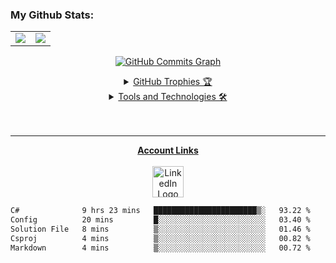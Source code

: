 ### My Github Stats:
<p align="center">
<table>
<tr>
<td><img src="https://github-readme-stats.vercel.app/api?username=terry-wilkerson&count_private=true&show_icons=true&theme=tokyonight" /></td>
<td><img src="https://github-readme-streak-stats.herokuapp.com?user=terry-wilkerson&theme=tokyonight&date_format=M%20j%5B%2C%20Y%5D" /></td>
</tr>
</table>
<a href="http://www.github.com/terry-wilkerson"><img src="https://github-readme-activity-graph.cyclic.app/graph?username=terry-wilkerson&theme=xcode" alt="GitHub Commits Graph" />
</p>

<details align="center">
  <summary>GitHub Trophies 🏆</summary>
  <br>
  <br>
  <img src="https://github-profile-trophy.vercel.app/?username=terry-wilkerson&theme=tokyonight"/>
</details>

<details align="center">
 <summary>Tools and Technologies 🛠</summary>
 <br>
 <br>
 
 <img width="65px" src="https://static.cdnlogo.com/logos/c/70/csharp.svg" alt="CSharp Logo" />
 <img width="60px" src="https://cdn-icons-png.flaticon.com/512/5968/5968705.png" alt="Figma Logo" />
 <img width="60px" src="https://static.cdnlogo.com/logos/a/5/adobe-illustrator-cc.svg" alt="Illustrator Logo" />
 <img width="60px" src="https://upload.wikimedia.org/wikipedia/commons/thumb/c/c2/Adobe_XD_CC_icon.svg/2101px-Adobe_XD_CC_icon.svg.png" alt="AdobeXD Logo" />
 <img width="60px" src="https://static.cdnlogo.com/logos/a/8/adobe-photoshop-cc.svg" alt="Photoshop Logo"/>
 <img width="53px" src="https://static.cdnlogo.com/logos/j/69/javascript.svg" alt="JavaScript Logo" />
 <img width="53px" src="https://static.cdnlogo.com/logos/h/84/html.svg" alt="HTML5 Logo" />
 <img width="53px" src="https://static.cdnlogo.com/logos/c/18/css.svg" alt="CSS3 Logo" />
 <img width="60px" src="https://seeklogo.com/images/G/git-bash-logo-B6475E8359-seeklogo.com.png" alt="Git Logo" />
 <img width="60px" src="https://upload.wikimedia.org/wikipedia/commons/thumb/2/2d/Visual_Studio_Code_1.18_icon.svg/1028px-Visual_Studio_Code_1.18_icon.svg.png" alt="VSCode Logo" />
 <img width="60px" src="https://cdn4.iconfinder.com/data/icons/logos-3/600/React.js_logo-512.png" alt="React Logo" />
 <img width="60px" src="https://vuejs.org/images/logo.png" alt="VueJs Logo" />
 <img width="60px" src="https://cdn.worldvectorlogo.com/logos/material-ui-1.svg" alt="Material UI logo" />
 <img width="60px" src="https://static.cdnlogo.com/logos/b/74/bootstrap-5.svg" alt="Bootstrap Logo" />
 
 <br>
 <br>
 <img width="160px" src="https://kenticoprod.azureedge.net/kenticoblob/crestron/media/crestron/generalsiteimages/crestron-logo.png" alt="Crestron Logo" />
 <br>
 <img width="60px" src="https://embed.widencdn.net/download/crestron/ya5vlzcuak/master_photo_a-sw-simpl.png" alt="Crestron SIMPL Logo" />
 <img width="60px" src="https://embed.widencdn.net/download/crestron/ry8psig8ie/master_photo_a-SW-SIMPL-PLUS.png" alt="Crestron S+ Sharp Logo" />
 <img width="60px" src="https://embed.widencdn.net/download/crestron/scht1vcd5d/master_photo_a-SW-VTPRO-E.png" alt="Crestron VTP Sharp Logo" />
 <img width="60px" src="https://embed.widencdn.net/download/crestron/074vx9ktkr/master_photo_a-SW-SIMPL-SHARP-PRO.png" alt="Crestron SIMPL Sharp Logo" />
</details> 

 <br>
 <br>
 
 ___
 
 <p align="center">
 <b>Account Links</b>
 <br>
 <br>
 <a href="https://www.linkedin.com/in/terrywilkerson/">
 <img width="50px" alt="LinkedIn Logo" src="https://cdn-icons-png.flaticon.com/512/174/174857.png" /></a>
 
<!--START_SECTION:waka-->

```txt
C#              9 hrs 23 mins   ███████████████████████▒░   93.22 %
Config          20 mins         █░░░░░░░░░░░░░░░░░░░░░░░░   03.40 %
Solution File   8 mins          ▒░░░░░░░░░░░░░░░░░░░░░░░░   01.46 %
Csproj          4 mins          ▒░░░░░░░░░░░░░░░░░░░░░░░░   00.82 %
Markdown        4 mins          ▒░░░░░░░░░░░░░░░░░░░░░░░░   00.72 %
```

<!--END_SECTION:waka-->

<!--
[![Terry's github activity graph](https://activity-graph.herokuapp.com/graph?username=terry-wilkerson&theme=xcode)](https://github.com/terry-wilkerson)

[![Top Langs](https://github-readme-stats.vercel.app/api/top-langs/?username=terry-wilkerson&theme=tokyonight&layout=compact)](https://github.com/terry-wilkerson)

[![Terry's wakatime stats](https://github-readme-stats.vercel.app/api/wakatime?username=01aabb45-cb7f-440e-9df0-b04f6ca47669)](https://github.com/terry-wilkerson)

**terry-wilkerson/terry-wilkerson** is a ✨ _special_ ✨ repository because its `README.md` (this file) appears on your GitHub profile.

Here are some ideas to get you started:

- 🔭 I’m currently working on ...
- 🌱 I’m currently learning ...
- 👯 I’m looking to collaborate on ...
- 🤔 I’m looking for help with ...
- 💬 Ask me about ...
- 📫 How to reach me: ...
- 😄 Pronouns: ...
- ⚡ Fun fact: ...
-->
